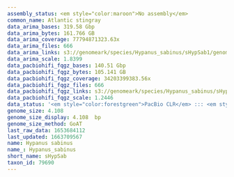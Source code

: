 ```yaml
---
assembly_status: <em style="color:maroon">No assembly</em>
common_name: Atlantic stingray
data_arima_bases: 319.58 Gbp
data_arima_bytes: 161.766 GB
data_arima_coverage: 77794871323.63x
data_arima_files: 666
data_arima_links: s3://genomeark/species/Hypanus_sabinus/sHypSab1/genomic_data/arima/<br>
data_arima_scale: 1.8399
data_pacbiohifi_fqgz_bases: 140.51 Gbp
data_pacbiohifi_fqgz_bytes: 105.141 GB
data_pacbiohifi_fqgz_coverage: 34203399383.56x
data_pacbiohifi_fqgz_files: 666
data_pacbiohifi_fqgz_links: s3://genomeark/species/Hypanus_sabinus/sHypSab1/genomic_data/pacbio_hifi/<br>
data_pacbiohifi_fqgz_scale: 1.2446
data_status: '<em style="color:forestgreen">PacBio CLR</em> ::: <em style="color:forestgreen">Bionano</em>'
genome_size: 4.108
genome_size_display: 4.108  bp
genome_size_method: GoAT
last_raw_data: 1653684112
last_updated: 1663709567
name: Hypanus sabinus
name_: Hypanus_sabinus
short_name: sHypSab
taxon_id: 79690
---
```

